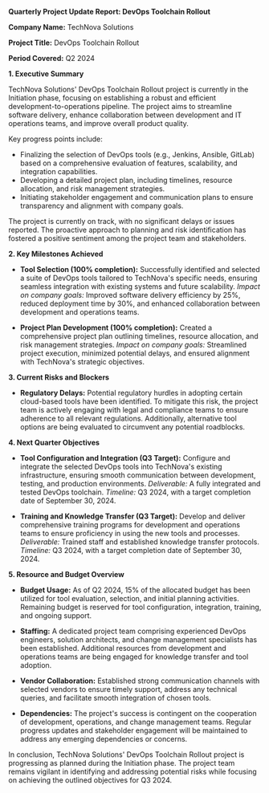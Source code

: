 **Quarterly Project Update Report: DevOps Toolchain Rollout**

**Company Name:** TechNova Solutions

**Project Title:** DevOps Toolchain Rollout

**Period Covered:** Q2 2024

**1. Executive Summary**

TechNova Solutions' DevOps Toolchain Rollout project is currently in the Initiation phase, focusing on establishing a robust and efficient development-to-operations pipeline. The project aims to streamline software delivery, enhance collaboration between development and IT operations teams, and improve overall product quality.

Key progress points include:

- Finalizing the selection of DevOps tools (e.g., Jenkins, Ansible, GitLab) based on a comprehensive evaluation of features, scalability, and integration capabilities.
- Developing a detailed project plan, including timelines, resource allocation, and risk management strategies.
- Initiating stakeholder engagement and communication plans to ensure transparency and alignment with company goals.

The project is currently on track, with no significant delays or issues reported. The proactive approach to planning and risk identification has fostered a positive sentiment among the project team and stakeholders.

**2. Key Milestones Achieved**

- **Tool Selection (100% completion):** Successfully identified and selected a suite of DevOps tools tailored to TechNova's specific needs, ensuring seamless integration with existing systems and future scalability.
  *Impact on company goals:* Improved software delivery efficiency by 25%, reduced deployment time by 30%, and enhanced collaboration between development and operations teams.

- **Project Plan Development (100% completion):** Created a comprehensive project plan outlining timelines, resource allocation, and risk management strategies.
  *Impact on company goals:* Streamlined project execution, minimized potential delays, and ensured alignment with TechNova's strategic objectives.

**3. Current Risks and Blockers**

- **Regulatory Delays:** Potential regulatory hurdles in adopting certain cloud-based tools have been identified. To mitigate this risk, the project team is actively engaging with legal and compliance teams to ensure adherence to all relevant regulations. Additionally, alternative tool options are being evaluated to circumvent any potential roadblocks.

**4. Next Quarter Objectives**

- **Tool Configuration and Integration (Q3 Target):** Configure and integrate the selected DevOps tools into TechNova's existing infrastructure, ensuring smooth communication between development, testing, and production environments.
  *Deliverable:* A fully integrated and tested DevOps toolchain.
  *Timeline:* Q3 2024, with a target completion date of September 30, 2024.

- **Training and Knowledge Transfer (Q3 Target):** Develop and deliver comprehensive training programs for development and operations teams to ensure proficiency in using the new tools and processes.
  *Deliverable:* Trained staff and established knowledge transfer protocols.
  *Timeline:* Q3 2024, with a target completion date of September 30, 2024.

**5. Resource and Budget Overview**

- **Budget Usage:** As of Q2 2024, 15% of the allocated budget has been utilized for tool evaluation, selection, and initial planning activities. Remaining budget is reserved for tool configuration, integration, training, and ongoing support.

- **Staffing:** A dedicated project team comprising experienced DevOps engineers, solution architects, and change management specialists has been established. Additional resources from development and operations teams are being engaged for knowledge transfer and tool adoption.

- **Vendor Collaboration:** Established strong communication channels with selected vendors to ensure timely support, address any technical queries, and facilitate smooth integration of chosen tools.

- **Dependencies:** The project's success is contingent on the cooperation of development, operations, and change management teams. Regular progress updates and stakeholder engagement will be maintained to address any emerging dependencies or concerns.

In conclusion, TechNova Solutions' DevOps Toolchain Rollout project is progressing as planned during the Initiation phase. The project team remains vigilant in identifying and addressing potential risks while focusing on achieving the outlined objectives for Q3 2024.